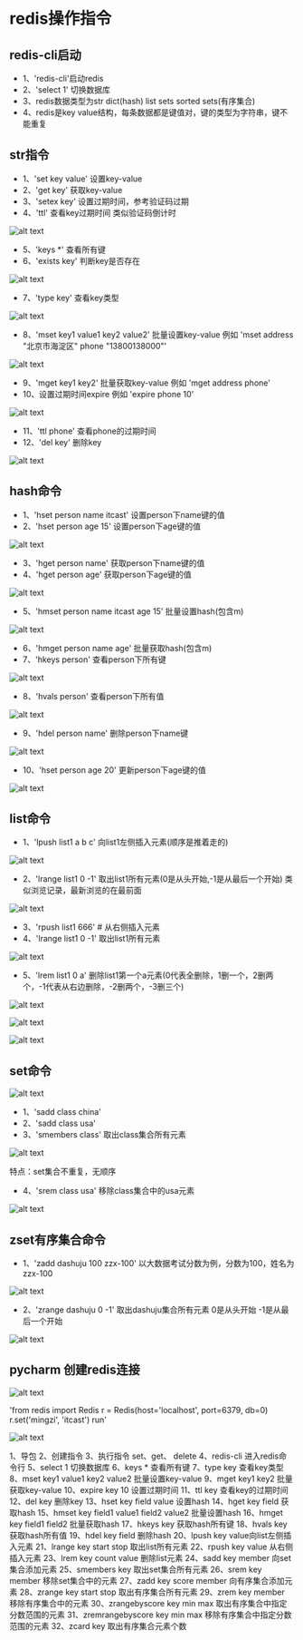 # redis操作指令
## redis-cli启动
* 1、'redis-cli'启动redis
* 2、'select 1' 切换数据库
* 3、redis数据类型为str dict(hash) list sets sorted sets(有序集合)
* 4、redis是key value结构，每条数据都是键值对，键的类型为字符串，键不能重复
## str指令
* 1、'set key value' 设置key-value
* 2、'get key' 获取key-value
* 3、'setex key' 设置过期时间，参考验证码过期
* 4、'ttl' 查看key过期时间 类似验证码倒计时

![alt text](截图文件/image.png)

* 5、'keys *' 查看所有键
* 6、'exists key' 判断key是否存在
  
![alt text](截图文件/image-3.png)

* 7、'type key' 查看key类型
  
![alt text](截图文件/image-4.png)

* 8、'mset key1 value1 key2 value2' 批量设置key-value
例如 'mset address "北京市海淀区" phone "13800138000"'

![alt text](截图文件/image-1.png)

* 9、'mget key1 key2' 批量获取key-value
例如 'mget address phone'
* 10、设置过期时间expire
例如 'expire phone 10'

![alt text](截图文件/image-2.png)

* 11、'ttl phone' 查看phone的过期时间
* 12、'del key' 删除key

![alt text](截图文件/image-5.png)

## hash命令
* 1、'hset person name itcast' 设置person下name键的值
* 2、'hset person age 15' 设置person下age键的值

![alt text](截图文件/image-6.png)

* 3、'hget person name' 获取person下name键的值
* 4、'hget person age' 获取person下age键的值

![alt text](截图文件/image-7.png)

* 5、'hmset person name itcast age 15' 批量设置hash(包含m)

![alt text](截图文件/image-8.png)

* 6、'hmget person name age' 批量获取hash(包含m)
* 7、'hkeys person' 查看person下所有键

![alt text](截图文件/image-9.png)

* 8、'hvals person' 查看person下所有值

![alt text](截图文件/image-10.png)

* 9、'hdel person name' 删除person下name键
  
![alt text](截图文件/image-11.png)

* 10、'hset person age 20' 更新person下age键的值
  
![alt text](截图文件/image-12.png)

## list命令
* 1、'lpush list1 a b c' 向list1左侧插入元素(顺序是推着走的)
  
![alt text](截图文件/image-13.png)

* 2、'lrange list1 0 -1' 取出list1所有元素(0是从头开始,-1是从最后一个开始)
类似浏览记录，最新浏览的在最前面

![alt text](截图文件/image-14.png)

* 3、'rpush list1 666'  # 从右侧插入元素
* 4、'lrange list1 0 -1' 取出list1所有元素
  
![alt text](截图文件/image-15.png)

* 5、'lrem list1 0 a' 
删除list1第一个a元素(0代表全删除，1删一个，2删两个，-1代表从右边删除，-2删两个，-3删三个)

![alt text](截图文件/image-16.png)

![alt text](截图文件/image-17.png)

![alt text](截图文件/image-18.png)

## set命令

![alt text](截图文件/image-20.png)

* 1、'sadd class china'
* 2、'sadd class usa'
* 3、'smembers class' 取出class集合所有元素

![alt text](截图文件/image-21.png)

特点：set集合不重复，无顺序
* 4、'srem class usa' 移除class集合中的usa元素

![alt text](截图文件/image-22.png)

## zset有序集合命令
* 1、'zadd dashuju 100 zzx-100'
以大数据考试分数为例，分数为100，姓名为zzx-100

![alt text](截图文件/image-23.png)

* 2、'zrange dashuju 0 -1'
取出dashuju集合所有元素 0是从头开始 -1是从最后一个开始

![alt text](截图文件/image-24.png)

## pycharm 创建redis连接

![alt text](截图文件/image-25.png)

'from redis import Redis
r = Redis(host='localhost', port=6379, db=0)
r.set('mingzi', 'itcast')
run'

![alt text](截图文件/image-26.png)

1、导包 2、创建指令 3、执行指令 set、get、 delete
4、redis-cli 进入redis命令行 
5、select 1 切换数据库 6、keys * 查看所有键 7、type key 查看key类型 
8、mset key1 value1 key2 value2 批量设置key-value 
9、mget key1 key2 批量获取key-value 
10、expire key 10 设置过期时间 
11、ttl key 查看key的过期时间 
12、del key 删除key 
13、hset key field value 设置hash 
14、hget key field 获取hash 
15、hmset key field1 value1 field2 value2 批量设置hash 
16、hmget key field1 field2 批量获取hash 
17、hkeys key 获取hash所有键 
18、hvals key 获取hash所有值 
19、hdel key field 删除hash 
20、lpush key value向list左侧插入元素 
21、lrange key start stop 取出list所有元素 
22、rpush key value 从右侧插入元素 
23、lrem key count value 删除list元素 
24、sadd key member 向set集合添加元素 
25、smembers key 取出set集合所有元素 
26、srem key member 移除set集合中的元素 
27、zadd key score member 向有序集合添加元素 
28、zrange key start stop 取出有序集合所有元素 
29、zrem key member 移除有序集合中的元素 
30、zrangebyscore key min max 取出有序集合中指定分数范围的元素 
31、zremrangebyscore key min max 移除有序集合中指定分数范围的元素
32、zcard key 取出有序集合元素个数